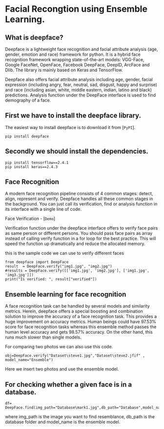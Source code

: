 # Facial Recongtion using Ensemble Learning.

## What is deepface?
Deepface is a lightweight face recognition and facial attribute analysis (age, gender, emotion and race) framework for python. It is a hybrid face recognition framework wrapping state-of-the-art models: VGG-Face, Google FaceNet, OpenFace, Facebook DeepFace, DeepID, ArcFace and Dlib. The library is mainly based on Keras and TensorFlow.

Deepface also offers facial attribute analysis including age, gender, facial expression (including angry, fear, neutral, sad, disgust, happy and surprise) and race (including asian, white, middle eastern, indian, latino and black) predictions. Analysis function under the DeepFace interface is used to find demography of a face.

## First we have to install the deepface library.
The easiest way to install deepface is to download it from [`PyPI`].
```
pip install deepface
```
## Secondly we should install the dependencies.
```
pip install tensorflow==2.4.1
pip install keras==2.4.3
```
## Face Recognition

A modern face recognition pipeline consists of 4 common stages: detect, align, represent and verify. Deepface handles all these common stages in the background. You can just call its verification, find or analysis function in its interface with a single line of code.

Face Verification - [`Demo`]

Verification function under the deepface interface offers to verify face pairs as same person or different persons. You should pass face pairs as array instead of calling verify function in a for loop for the best practice. This will speed the function up dramatically and reduce the allocated memory.

this is the sample code we can use to verify different faces
```
from deepface import DeepFace
result  = DeepFace.verify("img1.jpg", "img2.jpg")
#results = DeepFace.verify([['img1.jpg', 'img2.jpg'], ['img1.jpg', 'img3.jpg']])
print("Is verified: ", result["verified"])
```
## Ensemble learning for face recognition 

A face recognition task can be handled by several models and similarity metrics. Herein, deepface offers a special boosting and combination solution to improve the accuracy of a face recognition task. This provides a huge improvement on accuracy metrics. Human beings could have 97.53% score for face recognition tasks whereas this ensemble method passes the human level accuracy and gets 98.57% accuracy. On the other hand, this runs much slower than single models.

For comparing two photos we can also use this code.
```
obj=DeepFace.verify("Dataset\steve1.jpg","Dataset\steve2.jfif" , model_name="Ensemble") 
```
Here we insert two photos and use the ensemble model.

## For checking whether a given face is in a database.
```
df= DeepFace.find(img_path="Database\mark1.jpg",db_path="Database",model_name="Ensemble")
```
where img_path is the image you want to find resemblance, db_path is the database folder and model_name is the ensemble model.
